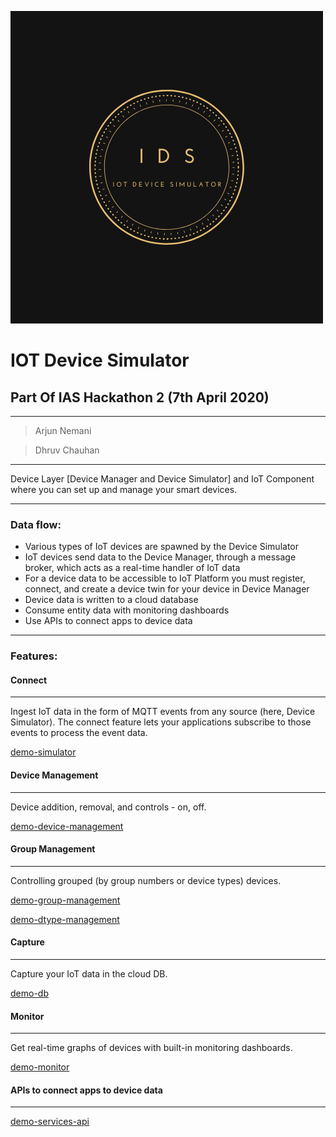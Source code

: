 ![](./misc/logo.png)
# IOT Device Simulator
## Part Of IAS Hackathon 2  (7th April 2020)
___
> Arjun Nemani

> Dhruv Chauhan
___

Device Layer [Device Manager and Device Simulator] and IoT Component where you can set up and manage your smart devices. 
___

### Data flow:
- Various types of IoT devices are spawned by the Device Simulator
- IoT devices send data to the Device Manager, through a message broker, which acts as a real-time handler of IoT data
- For a device data to be accessible to IoT Platform you must register, connect, and create a device twin for your device in Device Manager
- Device data is written to a cloud database
- Consume entity data with monitoring dashboards
- Use APIs to connect apps to device data
___

### Features:

#### Connect
___
Ingest IoT data in the form of MQTT events from any source (here, Device Simulator). The connect feature lets your applications subscribe to those events to process the event data.

[demo-simulator]()

#### Device Management
___

Device addition, removal, and controls - on, off. 

[demo-device-management]()

#### Group Management
___
Controlling grouped (by group numbers or device types) devices.

[demo-group-management]()

[demo-dtype-management]()

#### Capture
___
Capture your IoT data in the cloud DB.

[demo-db]()

#### Monitor
___
Get real-time graphs of devices with built-in monitoring dashboards.

[demo-monitor]()

#### APIs to connect apps to device data
___
[demo-services-api]()
